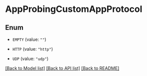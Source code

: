 # AppProbingCustomAppProtocol

## Enum


* `EMPTY` (value: `""`)

* `HTTP` (value: `"http"`)

* `UDP` (value: `"udp"`)


[[Back to Model list]](../README.md#documentation-for-models) [[Back to API list]](../README.md#documentation-for-api-endpoints) [[Back to README]](../README.md)


